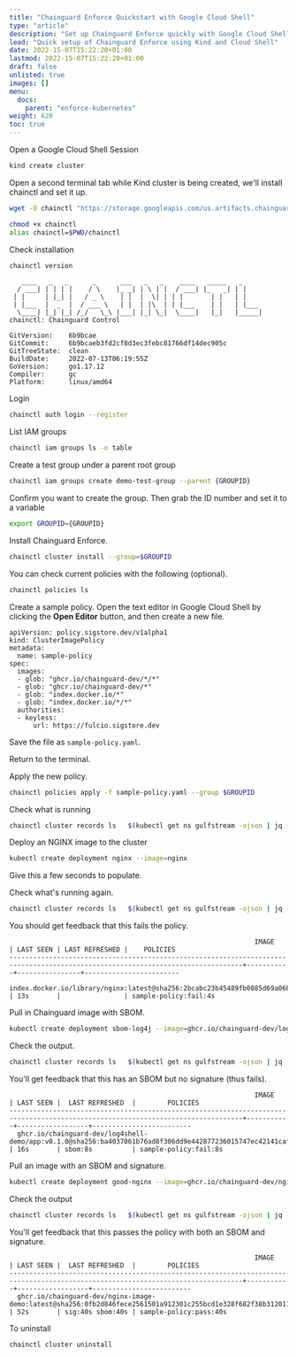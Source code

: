 ```yaml
---
title: "Chainguard Enforce Quickstart with Google Cloud Shell"
type: "article"
description: "Set up Chainguard Enforce quickly with Google Cloud Shell and Kind"
lead: "Quick setup of Chainguard Enforce using Kind and Cloud Shell"
date: 2022-15-07T15:22:20+01:00
lastmod: 2022-15-07T15:22:20+01:00
draft: false
unlisted: true
images: []
menu:
  docs:
    parent: "enforce-kubernetes"
weight: 620
toc: true
---
```


Open a Google Cloud Shell Session

```sh
kind create cluster
```

Open a second terminal tab while Kind cluster is being created, we'll install chainctl and set it up.

```sh
wget -O chainctl "https://storage.googleapis.com/us.artifacts.chainguard-poc.appspot.com/chainctl_$(uname -s)_$(uname -m)"
```

```sh
chmod +x chainctl
alias chainctl=$PWD/chainctl
```

Check installation

```sh
chainctl version
```

```
   ____   _   _      _      ___   _   _    ____   _____   _
  / ___| | | | |    / \    |_ _| | \ | |  / ___| |_   _| | |
 | |     | |_| |   / _ \    | |  |  \| | | |       | |   | |
 | |___  |  _  |  / ___ \   | |  | |\  | | |___    | |   | |___
  \____| |_| |_| /_/   \_\ |___| |_| \_|  \____|   |_|   |_____|
chainctl: Chainguard Control

GitVersion:    6b9bcae
GitCommit:     6b9bcaeb3fd2cf8d3ec3febc81766df14dec905c
GitTreeState:  clean
BuildDate:     2022-07-13T06:19:55Z
GoVersion:     go1.17.12
Compiler:      gc
Platform:      linux/amd64
```

Login

```sh
chainctl auth login --register
```

List IAM groups

```sh
chainctl iam groups ls -o table
```

Create a test group under a parent root group

```sh
chainctl iam groups create demo-test-group --parent {GROUPID}
```

Confirm you want to create the group. Then grab the ID number and set it to a variable

```sh
export GROUPID={GROUPID}
```

Install Chainguard Enforce.

```sh
chainctl cluster install --group=$GROUPID
```

You can check current policies with the following (optional).

```sh
chainctl policies ls
```

Create a sample policy. Open the text editor in Google Cloud Shell by clicking the **Open Editor** button, and then create a new file.

```
apiVersion: policy.sigstore.dev/v1alpha1
kind: ClusterImagePolicy
metadata:
  name: sample-policy
spec:
  images:
  - glob: "ghcr.io/chainguard-dev/*/*"
  - glob: "ghcr.io/chainguard-dev/*"
  - glob: "index.docker.io/*"
  - glob: "index.docker.io/*/*"
  authorities:
  - keyless:
      url: https://fulcio.sigstore.dev
```

Save the file as `sample-policy.yaml`.

Return to the terminal.

Apply the new policy.

```sh
chainctl policies apply -f sample-policy.yaml --group $GROUPID
```

Check what is running 

```sh
chainctl cluster records ls   $(kubectl get ns gulfstream -ojson | jq -r .metadata.uid)
```

Deploy an NGINX image to the cluster

```sh
kubectl create deployment nginx --image=nginx
```

Give this a few seconds to populate.

Check what's running again.

```sh
chainctl cluster records ls   $(kubectl get ns gulfstream -ojson | jq -r .metadata.uid)
```

You should get feedback that this fails the policy.

```
                                                              IMAGE                                                              | LAST SEEN | LAST REFRESHED |    POLICIES
---------------------------------------------------------------------------------------------------------------------------------+-----------+----------------+------------------------
  index.docker.io/library/nginx:latest@sha256:2bcabc23b45489fb0885d69a06ba1d648aeda973fae7bb981bafbb884165e514                   | 13s       |                | sample-policy:fail:4s
```
  
Pull in Chainguard image with SBOM.

```sh
kubectl create deployment sbom-log4j --image=ghcr.io/chainguard-dev/log4shell-demo/app:v0.1.0
```

Check the output.

```sh
chainctl cluster records ls   $(kubectl get ns gulfstream -ojson | jq -r .metadata.uid)
```

You'll get feedback that this has an SBOM but no signature (thus fails).

```
                                                              IMAGE                                                              | LAST SEEN |  LAST REFRESHED  |        POLICIES
---------------------------------------------------------------------------------------------------------------------------------+-----------+------------------+-------------------------
  ghcr.io/chainguard-dev/log4shell-demo/app:v0.1.0@sha256:ba4037061b76ad8f306dd9e442877236015747ec42141caf504dc0df4d10708d       | 16s       | sbom:8s          | sample-policy:fail:8s
```

Pull an image with an SBOM and signature.

```sh
kubectl create deployment good-nginx --image=ghcr.io/chainguard-dev/nginx-image-demo
```

Check the output

```sh
chainctl cluster records ls   $(kubectl get ns gulfstream -ojson | jq -r .metadata.uid)
```

You'll get feedback that this passes the policy with both an SBOM and signature.

```
                                                              IMAGE                                                              | LAST SEEN |  LAST REFRESHED  |        POLICIES
---------------------------------------------------------------------------------------------------------------------------------+-----------+------------------+-------------------------
  ghcr.io/chainguard-dev/nginx-image-demo:latest@sha256:0fb2d846fece2561501a912301c255bcd1e328f682f38b312011705595e9634e         | 52s       | sig:40s sbom:40s | sample-policy:pass:40s
 ```
 
 To uninstall

```sh
chainctl cluster uninstall
```
